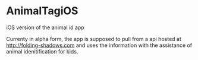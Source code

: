 # AnimalTagiOS
iOS version of the animal id app

Currenty in alpha form, the app is supposed to pull from a api 
hosted at http://folding-shadows.com and uses the information with the assistance 
of animal idenitification for kids.
